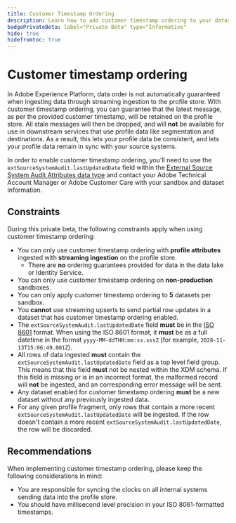 ```yaml
---
title: Customer Timestamp Ordering
description: Learn how to add customer timestamp ordering to your datasets to ensure consistency in your profile data.
badgePrivateBeta: label="Private Beta" type="Informative"
hide: true
hidefromtoc: true
---
```


# Customer timestamp ordering

In Adobe Experience Platform, data order is not automatically guaranteed when ingesting data through streaming ingestion to the profile store. With customer timestamp ordering, you can guarantee that the latest message, as per the provided customer timestamp, will be retained on the profile store. All stale messages will then be dropped, and will **not** be available for use in downstream services that use profile data like segmentation and destinations. As a result, this lets your profile data be consistent, and lets your profile data remain in sync with your source systems.

In order to enable customer timestamp ordering, you'll need to use the `extSourceSystemAudit.lastUpdatedDate` field within the [External Source System Audit Attributes data type](../xdm/data-types/external-source-system-audit-attributes.md) and contact your Adobe Technical Account Manager or Adobe Customer Care with your sandbox and dataset information.

## Constraints

During this private beta, the following constraints apply when using customer timestamp ordering:

- You can only use customer timestamp ordering with **profile attributes** ingested with **streaming ingestion** on the profile store. 
  - There are **no** ordering guarantees provided for data in the data lake or Identity Service.
- You can only use customer timestamp ordering on **non-production** sandboxes.
- You can only apply customer timestamp ordering to **5** datasets per sandbox.
- You **cannot** use streaming upserts to send partial row updates in a dataset that has customer timestamp ordering enabled.
- The `extSourceSystemAudit.lastUpdatedDate` field **must** be in the [ISO 8601](https://www.iso.org/iso-8601-date-and-time-format.html) format. When using the ISO 8601 format, it **must** be as a full datetime in the format `yyyy-MM-ddTHH:mm:ss.sssZ` (for example, `2028-11-13T15:06:49.001Z`). 
- All rows of data ingested **must** contain the `extSourceSystemAudit.lastUpdatedDate` field as a top level field group. This means that this field **must** not be nested within the XDM schema. If this field is missing or is in an incorrect format, the malformed record will **not** be ingested, and an corresponding error message will be sent.
- Any dataset enabled for customer timestamp ordering **must** be a new dataset without any previously ingested data.
- For any given profile fragment, only rows that contain a more recent `extSourceSystemAudit.lastUpdatedDate` will be ingested. If the row doesn't contain a more recent `extSourceSystemAudit.lastUpdatedDate`, the row will be discarded.

## Recommendations

When implementing customer timestamp ordering, please keep the following considerations in mind:

- You are responsible for syncing the clocks on all internal systems sending data into the profile store.
- You should have millisecond level precision in your ISO 8061-formatted timestamps.

